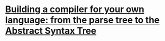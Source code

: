 # [Building a compiler for your own language: from the parse tree to the Abstract Syntax Tree](https://tomassetti.me/parse-tree-abstract-syntax-tree/)
